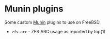 # Munin plugins

Some custom [Munin](http://munin-monitoring.org/) plugins to use
on FreeBSD.

* ```zfs arc``` - ZFS ARC usage as reported by top(1)
